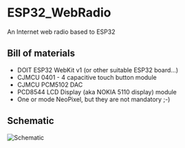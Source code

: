 # ESP32_WebRadio
An Internet web radio based to ESP32

## Bill of materials

- DOIT ESP32 WebKit v1 (or other suitable ESP32 board...)
- CJMCU 0401 - 4 capacitive touch button module
- CJMCU PCM5102 DAC 
- PCD8544 LCD Display (aka NOKIA 5110 display) module
- One or mode NeoPixel, but they are not mandatory ;-)

## Schematic
![Schematic](https://raw.githubusercontent.com/michelep/ESP32_WebRadio/master/images/schematic.png)
